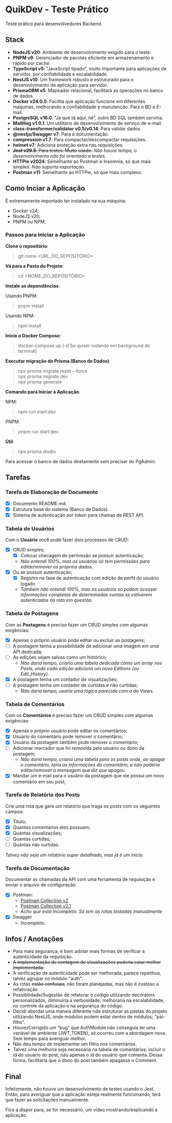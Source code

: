 # QuikDev - Teste Prático

Teste prático para desenvolvedores Backend.

## Stack

- **NodeJS v20**: Ambiente de desenvolvimento exigido para o teste.
- **PNPM v9**: Gerenciador de pacotes eficiente em armazenamento e rápido por cache.
- **TypeScript v5**: "JavaScript tipado", muito importante para aplicações de servidor, por confiabilidade e escalabilidade.
- **NestJS v10**: Um framework robusto e estruturado para o desenvolvimento de aplicação para servidor.
- **PrismaORM v5**: Mapeador relacional, facilitará as operações no banco de dados.
- **Docker v24.0.5**: Facilita que aplicação funcione em diferentes máquinas, melhorando a confiabilidade e manutenção. Para o BD e E-mail.
- **PostgreSQL v16.0**: "Já que tá aqui, né", outro BD SQL também serviria.
- **MailHog v1.0.1**: Um utilitário de desenvolvimento de serviço de e-mail.
- **class-transformer/validator v0.5/v0.14**: Para validar dados.
- **@nestjs/Swagger v7**: Para a documentação.
- **compression v1.7**: Para compactar/descompactar requisições.
- **helmet v7**: Adiciona proteção extra nas requisições.
- ~~**Jest v29.5**: Para testes. Muito usado.~~ *Não houve tempo, o desenvolvimento não foi orientado a testes.*
- **HTTPie v2024**: Semelhante ao Postman e Insomnia, só que mais simples. *Não suporta exportação*.
- **Postman v11**: Semelhante ao HTTPie, só que mais complexo.

## Como Inciar a Aplicação

É extremamente importado ter instalado na sua máquina:

- Docker v24;
- NodeJS v20;
- PNPM ou NPM;

### Passos para Iniciar a Aplicação

**Clone o repositório**:
> git clone <URL_DO_REPOSITÓRIO>

**Vá para a Pasta do Projeto**:
> cd <NOME_DO_REPOSITÓRIO>

**Instale as dependências**:

Usando PNPM:
> pnpm install

Usando NPM:
> npm install

**Inicie o Docker Compose**:
> docker-compose up (-d Se quiser rodando em background do terminal)

**Executar migração do Prisma (Banco de Dados)**:
> npx prisma migrate reset --force\
> npx prisma migrate dev\
> npx prisma generate

**Comando para Iniciar a Aplicação**:

NPM:
> npm run start:dev

PNPM:
> pnpm run start:dev

**Útil**:
> npx prisma studio

Para acessar o banco de dados diretamente sem precisar do PgAdmin.

## Tarefas

### Tarefa de Elaboração de Documento

- [x] Documento README.md.
- [x] Estrutura base do sistema (Banco de Dados).
- [x] Sistema de autenticação por token para chamas de REST API.

### Tabela de Usuários

Com o **Usuário** você pode fazer dois processos de CRUD:

- [x] CRUD simples;
  - [x] Colocar checagem de permissão se possuir autenticação;
  - *Não entendi 100%, mas os usuários só tem permissões para editar/remover os próprios dados.*
- [x] Ou se possuir autenticação;
  - [x] Registro na fase de autenticação com edição de perfil do usuário logado
  - *Também não entendi 100%, mas os usuários só podem acessar informações completas de determinadas contas se estiverem autenticados na rota em questão.*

### Tabela de Postagens

Com as **Postagens** é preciso fazer um CRUD simples com algumas exigências:

- [x] Apenas o próprio usuário pode editar ou excluir as postagens;
- [ ] A postagem tenha a possibilidade de adicionar uma imagem em uma API dedicada;
- [ ] As edições sejam salvas como um histórico;
  - *Não daria tempo, criaria uma tabela dedicada como um array nos Posts, onde cada edição adiciona um novo Editions (ou Edit_History).*
- [x] A postagem tenha um contador de visualizações;
- [ ] A postagem tenha um contador de curtidas e não curtidas;
  - *Não daria tempo, usaria uma lógica parecida com a do Views.*

### Tabela de Comentários

Com os **Comentários** é preciso fazer um CRUD simples com algumas exigências:

- [x] Apenas o próprio usuário pode editar os comentários;
- [x] Usuário do comentário pode remover o comentário;
- [x] Usuário da postagem também pode remover o comentário;
- [ ] Adicionar marcador que foi removida pelo usuário ou dono da postagem;
  - *Não daria tempo, criaria uma tabela para os posts onde, ao apagar o comentário, teria as informações do comentário, e não poderia editar/remover a mensagem que diz que apagou.*
- [x] Mandar um e-mail para o usuário da postagem que ele possui um novo comentário em seu post;

### Tarefa de Relatório dos Posts

Crie uma rota que gere um relatório que traga os posts com os seguintes campos:

- [x] Título;
- [x] Quantos comentários eles possuem;
- [x] Quantas visualizações;
- [ ] Quantas curtidas;
- [ ] Quantas não curtidas.

*Talvez não seja um relatório super detalhado, mas já é um início.*

### Tarefa de Documentação

Documentar as chamadas da API com uma ferramenta de requisição e enviar o arquivo de configuração:

- [x] Postman:
  - [Postman Collection v2](./postman/QuikDev-TEST.postman_collection-v2.json)
  - [Postman Collection v2.1](./postman/QuikDev-TEST.postman_collection-v2.1.json)
  - *Acho que está Incompleto. Só tem as rotas testadas manualmente*
- [x] Swagger
  - *Incompleto.*

## Infos / Anotações

- Para mais segurança, é bom adotar mais formas de verificar a autenticidade da requisição.
- ~~A implementação de contagem de visualizações poderia estar melhor implementada.~~
- A verificação de autenticidade pode ser melhorada, parece repetitiva, talvez agrupar no módulo "auth".
- As rotas ~~estão confusas,~~ não foram planejadas, mas não é custoso a refatoração.
- Possibilidade/Sugestão de refatorar o código utilizando decorators personalizados, diminuiria a verbosidade, melhoraria na escalabilidade, no controle da aplicação e na segurança do código.
- Decidi abordar uma maneia diferente nde estruturar as pastas do projeto utilizando NestJS, onde módulos podem estar dentro de módulos; "pai-filho".
- Houve/Corrigido um "bug" que AuthModule não conseguia ler uma variável de ambiente (JWT_TOKEN), só ocorreu com a abordagem nova. Sem tempo para averiguar melhor.
- Não deu tempo de implementar um filtro nos comentários.
- Talvez uma melhoria seja necessária na tabela de comentários, incluir o id do usuário do post, não apenas o id do usuário que comenta. Dessa forma, facilitaria que o dono do post também apagasse o Comment.

## Final

Infelizmente, não houve um desenvolvimento de testes usando o Jest.
Então, para averiguar que a aplicação esteja realmente funcionando, terá que fazer as solicitações manualmente.

Fico a dispor para, se for necessário, um vídeo mostrando/explicando a aplicação.
